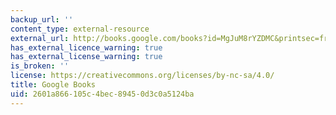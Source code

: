 ```yaml
---
backup_url: ''
content_type: external-resource
external_url: http://books.google.com/books?id=MgJuM8rYZDMC&printsec=frontcover
has_external_licence_warning: true
has_external_license_warning: true
is_broken: ''
license: https://creativecommons.org/licenses/by-nc-sa/4.0/
title: Google Books
uid: 2601a866-105c-4bec-8945-0d3c0a5124ba
---
```

